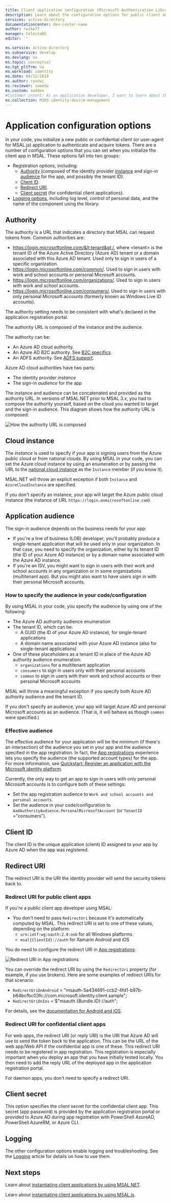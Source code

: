 ```yaml
---
title: Client application configuration (Microsoft Authentication Library) | Azure
description: Learn about the configuration options for public client and confidential client applications in the Microsoft Authentication Library (MSAL).
services: active-directory
documentationcenter: dev-center-name
author: rwike77
manager: CelesteDG
editor: ''

ms.service: active-directory
ms.subservice: develop
ms.devlang: na
ms.topic: conceptual
ms.tgt_pltfrm: na
ms.workload: identity
ms.date: 04/12/2019
ms.author: ryanwi
ms.reviewer: saeeda
ms.custom: aaddev
#Customer intent: As an application developer, I want to learn about the types of client applications so I can decide if this platform meets my app development needs.
ms.collection: M365-identity-device-management
---
```


# Application configuration options

In your code, you initialize a new public or confidential client (or user-agent for MSAL.js) application to authenticate and acquire tokens. There are a number of configuration options that you can set when you initialize the client app in MSAL. These options fall into two groups:

- Registration options, including:
    - [Authority](#authority) (composed of the identity provider [instance](#cloud-instance) and sign-in [audience](#application-audience) for the app, and possibly the tenant ID).
    - [Client ID](#client-id).
    - [Redirect URI](#redirect-uri).
    - [Client secret](#client-secret) (for confidential client applications).
- [Logging options](#logging), including log level, control of personal data, and the name of the component using the library.

## Authority
The authority is a URL that indicates a directory that MSAL can request tokens from. Common authorities are:

- https://login.microsoftonline.com/&lt;tenant&gt;/, where &lt;tenant&gt; is the tenant ID of the Azure Active Directory (Azure AD) tenant or a domain associated with this Azure AD tenant. Used only to sign in users of a specific organization.
- https://login.microsoftonline.com/common/. Used to sign in users with work and school accounts or personal Microsoft accounts.
- https://login.microsoftonline.com/organizations/. Used to sign in users with work and school accounts.
- https://login.microsoftonline.com/consumers/. Used to sign in users with only personal Microsoft accounts (formerly known as Windows Live ID accounts).

The authority setting needs to be consistent with what's declared in the application registration portal.

The authority URL is composed of the instance and the audience.

The authority can be:
- An Azure AD cloud authority.
- An Azure AD B2C authority. See [B2C specifics](https://github.com/AzureAD/microsoft-authentication-library-for-dotnet/wiki/AAD-B2C-specifics).
- An ADFS authority. See [ADFS support](https://aka.ms/msal-net-adfs-support).

Azure AD cloud authorities have two parts:
- The identity provider *instance*
- The sign-in *audience* for the app

The instance and audience can be concatenated and provided as the authority URL. In versions of MSAL.NET prior to MSAL 3.*x*, you had to compose the authority yourself, based on the cloud you wanted to target and the sign-in audience.  This diagram shows how the authority URL is composed:

![How the authority URL is composed](media/msal-client-application-configuration/authority.png)

## Cloud instance
The *instance* is used to specify if your app is signing users from the Azure public cloud or from national clouds. By using MSAL in your code, you can set the Azure cloud instance by using an enumeration or by passing the URL to the [national cloud instance](authentication-national-cloud.md#azure-ad-authentication-endpoints) as the `Instance` member (if you know it).

MSAL.NET will throw an explicit exception if both `Instance` and `AzureCloudInstance` are specified.

If you don't specify an instance, your app will target the Azure public cloud instance (the instance of URL `https://login.onmicrosoftonline.com`).

## Application audience

The sign-in audience depends on the business needs for your app:
- If you're a line of business (LOB) developer, you'll probably produce a single-tenant application that will be used only in your organization. In that case, you need to specify the organization, either by its tenant ID (the ID of your Azure AD instance) or by a domain name associated with the Azure AD instance.
- If you're an ISV, you might want to sign in users with their work and school accounts in any organization or in some organizations (multitenant app). But you might also want to have users sign in with their personal Microsoft accounts.

### How to specify the audience in your code/configuration
By using MSAL in your code, you specify the audience by using one of the following:
- The Azure AD authority audience enumeration
- The tenant ID, which can be:
  - A GUID (the ID of your Azure AD instance), for single-tenant applications
  - A domain name associated with your Azure AD instance (also for single-tenant applications)
- One of these placeholders as a tenant ID in place of the Azure AD authority audience enumeration:
    - `organizations` for a multitenant application
    - `consumers` to sign in users only with their personal accounts
    - `common` to sign in users with their work and school accounts or their personal Microsoft accounts

MSAL will throw a meaningful exception if you specify both Azure AD authority audience and the tenant ID.

If you don't specify an audience, your app will target Azure AD and personal Microsoft accounts as an audience. (That is, it will behave as though `common` were specified.)

### Effective audience
The effective audience for your application will be the minimum (if there's an intersection) of the audience you set in your app and the audience specified in the app registration. In fact, the [App registrations](https://aka.ms/appregistrations) experience lets you specify the audience (the supported account types) for the app. For more information, see [Quickstart: Register an application with the Microsoft identity platform](quickstart-register-app.md).

Currently, the only way to get an app to sign in users with only personal Microsoft accounts is to configure both of these settings:
- Set the app registration audience to `Work and school accounts and personal accounts`.
- Set the audience in your code/configuration to `AadAuthorityAudience.PersonalMicrosoftAccount` (or `TenantID` ="consumers").

## Client ID
The client ID is the unique application (client) ID assigned to your app by Azure AD when the app was registered.

## Redirect URI
The redirect URI is the URI the identity provider will send the security tokens back to.

### Redirect URI for public client apps
If you're a public client app developer using MSAL:
- You don't need to pass `RedirectUri` because it's automatically computed by MSAL. This redirect URI is set to one of these values, depending on the platform:
   - `urn:ietf:wg:oauth:2.0:oob` for all Windows platforms
   - `msal{ClientId}://auth` for Xamarin Android and iOS

You do need to configure the redirect URI in [App registrations](https://aka.ms/appregistrations):

![Redirect URI in App registrations](media/msal-client-application-configuration/redirect-uri.png)

You can override the redirect URI by using the `RedirectUri` property (for example, if you use brokers). Here are some examples of redirect URIs for that scenario:

- `RedirectUriOnAndroid` = "msauth-5a434691-ccb2-4fd1-b97b-b64bcfbc03fc://com.microsoft.identity.client.sample";
- `RedirectUriOnIos` = $"msauth.{Bundle.ID}://auth";

For details, see the [documentation for Android and iOS](https://github.com/AzureAD/microsoft-authentication-library-for-dotnet/wiki/Leveraging-the-broker-on-iOS).

### Redirect URI for confidential client apps
For web apps, the redirect URI (or reply URI) is the URI that Azure AD will use to send the token back to the application. This can be the URL of the web app/Web API if the confidential app is one of these. This redirect URI needs to be registered in app registration. This registration is especially important when you deploy an app that you have initially tested locally. You then need to add the reply URL of the deployed app in the application registration portal.

For daemon apps, you don't need to specify a redirect URI.

## Client secret
This option specifies the client secret for the confidential client app. This secret (app password) is provided by the application registration portal or provided to Azure AD during app registration with PowerShell AzureAD, PowerShell AzureRM, or Azure CLI.

## Logging
The other configuration options enable logging and troubleshooting. See the [Logging](msal-logging.md) article for details on how to use them.

## Next steps
Learn about [instantiating client applications by using MSAL.NET](msal-net-initializing-client-applications.md).

Learn about [instantiating client applications by using MSAL.js](msal-js-initializing-client-applications.md).
